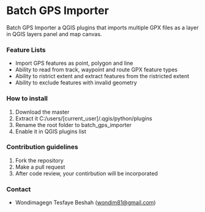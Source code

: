 # Batch GPS Importer #

Batch GPS Importer a QGIS plugins that imports multiple GPX files as a layer in QGIS layers panel and map canvas. 

### Feature Lists ###

* Import GPS features as point, polygon and line
* Ability to read from track, waypoint and route GPX feature types 
* Ability to ristrict extent and extract features from the ristricted extent
* Ability to exclude features with invalid geometry 

### How to install ###

1. Download the master
2. Extract it C:/users/[current_user]/.qgis/python/plugins
3. Rename the root folder to batch_gps_importer
4. Enable it in QGIS plugins list

### Contribution guidelines ###

1. Fork the repository
2. Make a pull request
3. After code review, your contirbution will be incorporated

### Contact ###

* Wondimagegn Tesfaye Beshah (wondim81@gmail.com)
